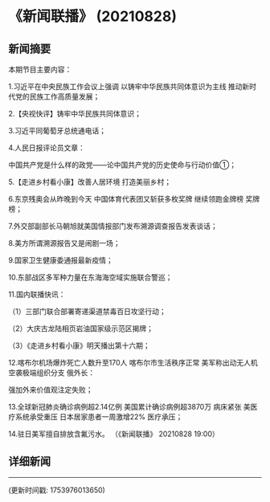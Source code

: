 # 《新闻联播》 (20210828)

## 新闻摘要

本期节目主要内容：


1.习近平在中央民族工作会议上强调 以铸牢中华民族共同体意识为主线 推动新时代党的民族工作高质量发展；


2.【央视快评】铸牢中华民族共同体意识；


3.习近平同葡萄牙总统通电话；


4.人民日报评论员文章：

中国共产党是什么样的政党——论中国共产党的历史使命与行动价值①；


5.【走进乡村看小康】改善人居环境 打造美丽乡村；


6.东京残奥会从昨晚到今天 中国体育代表团又斩获多枚奖牌 继续领跑金牌榜 奖牌榜；


7.外交部副部长马朝旭就美国情报部门发布溯源调查报告发表谈话；


8.美方所谓溯源报告又是闹剧一场；


9.国家卫生健康委通报最新疫情；


10.东部战区多军种力量在东海海空域实施联合警巡；


11.国内联播快讯：


（1）三部门联合部署寄递渠道禁毒百日攻坚行动；


（2）大庆古龙陆相页岩油国家级示范区揭牌；


（3）《走进乡村看小康》明天播出第十六期；


12.喀布尔机场爆炸死亡人数升至170人 喀布尔市生活秩序正常 美军称出动无人机空袭极端组织分支 俄外长：

强加外来价值观注定失败；


13.全球新冠肺炎确诊病例超2.14亿例 美国累计确诊病例超3870万 病床紧张 美医疗系统承受重压 日本居家患者一周激增22% 医疗承压；


14.驻日美军擅自排放含氟污水。
（《新闻联播》 20210828 19:00）

## 详细新闻

---

(更新时间戳: 1753976013650)

